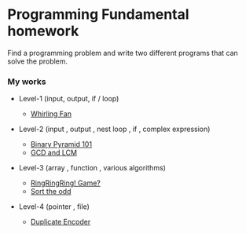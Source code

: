 # Programming Fundamental homework

Find a programming problem and write two different programs that can solve the problem.

### My works
- Level-1 (input, output, if / loop)
  - [Whirling Fan](https://github.com/ReallyWarm/PF-homework/tree/main/Level-1)
  
- Level-2 (input , output , nest loop , if , complex expression)
  - [Binary Pyramid 101](https://github.com/ReallyWarm/PF-homework/tree/main/Level-2/binary-pyramid-101)
  - [GCD and LCM](https://github.com/ReallyWarm/PF-homework/tree/main/Level-2/gcd-lcm)
  
- Level-3 (array , function , various algorithms)
  - [RingRingRing! Game?](https://github.com/ReallyWarm/PF-homework/tree/main/Level-3/ring-game)
  - [Sort the odd](https://github.com/ReallyWarm/PF-homework/tree/main/Level-3/sort-the-odd)

- Level-4 (pointer , file)
  - [Duplicate Encoder](https://github.com/ReallyWarm/PF-homework/tree/main/Level-4/duplicate-encoder)
